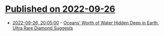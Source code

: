 # [Published on 2022-09-26](index.md)

* [2022-09-26, 20:05:00](https://science.slashdot.org/story/22/09/26/1826202/oceans-worth-of-water-hidden-deep-in-earth-ultra-rare-diamond-suggests?utm_source=rss1.0mainlinkanon&utm_medium=feed) - [Oceans' Worth of Water Hidden Deep in Earth, Ultra Rare Diamond Suggests](https://science.slashdot.org/story/22/09/26/1826202/oceans-worth-of-water-hidden-deep-in-earth-ultra-rare-diamond-suggests?utm_source=rss1.0mainlinkanon&utm_medium=feed)
